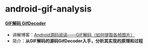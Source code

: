# android-gif-analysis

#### [GIF解码 GifDecoder](https://github.com/AnliaLee/android-gif-analysis/blob/master/GifDecoder.java)

* 讲解博客：[Android源码阅读——GIF解码（如何提取各帧图片）](http://www.jianshu.com/p/d8976cee3a82)
* 简介：**从GIF解码的源码GifDecoder入手，分析其实现的原理和过程**
